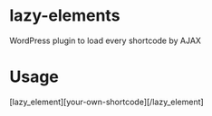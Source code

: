 # lazy-elements
WordPress plugin to load every shortcode by AJAX

# Usage
[lazy_element][your-own-shortcode][/lazy_element]

